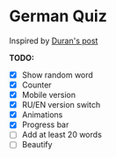 # German Quiz

Inspired by [Duran's post](https://vk.com/wall-25336774_9795)

**TODO:**
- [x] Show random word
- [x] Counter
- [x] Mobile version
- [x] RU/EN version switch
- [x] Animations
- [x] Progress bar
- [ ] Add at least 20 words
- [ ] Beautify
